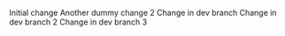 Initial change
Another dummy change 2
Change in dev branch
Change in dev branch 2
Change in dev branch 3
